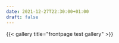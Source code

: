 ```yaml
---
date: 2021-12-27T22:30:00+01:00
draft: false
---
```

{{< gallery title="frontpage test gallery" >}}
